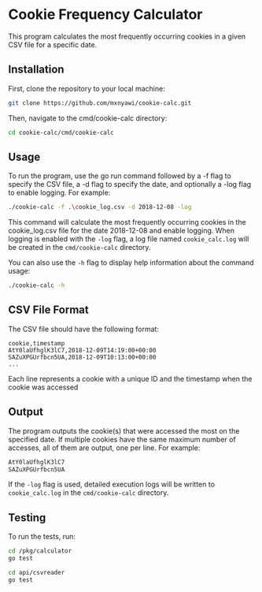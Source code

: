 # Cookie Frequency Calculator

This program calculates the most frequently occurring cookies in a given CSV file for a specific date.

## Installation

First, clone the repository to your local machine:

```bash
git clone https://github.com/mxnyawi/cookie-calc.git
```

Then, navigate to the cmd/cookie-calc directory:
```bash
cd cookie-calc/cmd/cookie-calc
```

## Usage

To run the program, use the go run command followed by a -f flag to specify the CSV file, a -d flag to specify the date, and optionally a -log flag to enable logging. For example:

```bash
./cookie-calc -f .\cookie_log.csv -d 2018-12-08 -log
```

This command will calculate the most frequently occurring cookies in the cookie_log.csv file for the date 2018-12-08 and enable logging. When logging is enabled with the `-log` flag, a log file named `cookie_calc.log` will be created in the `cmd/cookie-calc` directory.

You can also use the `-h` flag to display help information about the command usage:

```bash
./cookie-calc -h
```

## CSV File Format

The CSV file should have the following format:

```csv
cookie,timestamp
AtY0laUfhglK3lC7,2018-12-09T14:19:00+00:00
SAZuXPGUrfbcn5UA,2018-12-09T10:13:00+00:00
...
```

Each line represents a cookie with a unique ID and the timestamp when the cookie was accessed

## Output

The program outputs the cookie(s) that were accessed the most on the specified date. If multiple cookies have the same maximum number of accesses, all of them are output, one per line. For example:

```bash
AtY0laUfhglK3lC7
SAZuXPGUrfbcn5UA
```

If the `-log` flag is used, detailed execution logs will be written to `cookie_calc.log` in the `cmd/cookie-calc` directory.

## Testing

To run the tests, run:

```bash
cd /pkg/calculator
go test

cd api/csvreader
go test
```